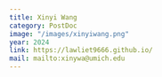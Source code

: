 ```yaml
---
title: Xinyi Wang
category: PostDoc
image: "/images/xinyiwang.png"
year: 2024
link: https://lawliet9666.github.io/
mail: mailto:xinywa@umich.edu
---
```

